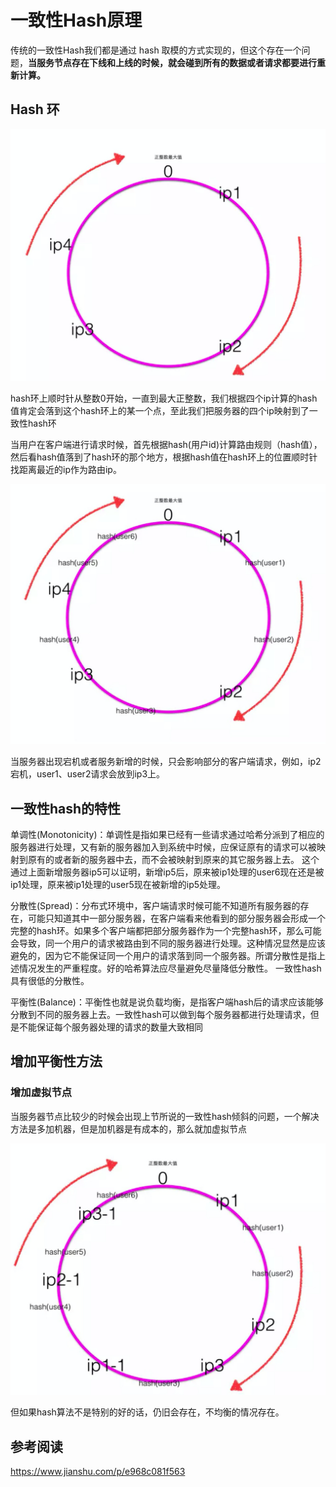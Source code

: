 # 一致性Hash原理

传统的一致性Hash我们都是通过 hash 取模的方式实现的，但这个存在一个问题，**当服务节点存在下线和上线的时候，就会碰到所有的数据或者请求都要进行重新计算。**

## Hash 环

![image-20200513145908921](assets/image-20200513145908921.png)

hash环上顺时针从整数0开始，一直到最大正整数，我们根据四个ip计算的hash值肯定会落到这个hash环上的某一个点，至此我们把服务器的四个ip映射到了一致性hash环

当用户在客户端进行请求时候，首先根据hash(用户id)计算路由规则（hash值），然后看hash值落到了hash环的那个地方，根据hash值在hash环上的位置顺时针找距离最近的ip作为路由ip。

![image-20200513150034547](assets/image-20200513150034547.png)

当服务器出现宕机或者服务新增的时候，只会影响部分的客户端请求，例如，ip2宕机，user1、user2请求会放到ip3上。

## 一致性hash的特性

单调性(Monotonicity)：单调性是指如果已经有一些请求通过哈希分派到了相应的服务器进行处理，又有新的服务器加入到系统中时候，应保证原有的请求可以被映射到原有的或者新的服务器中去，而不会被映射到原来的其它服务器上去。  这个通过上面新增服务器ip5可以证明，新增ip5后，原来被ip1处理的user6现在还是被ip1处理，原来被ip1处理的user5现在被新增的ip5处理。

分散性(Spread)：分布式环境中，客户端请求时候可能不知道所有服务器的存在，可能只知道其中一部分服务器，在客户端看来他看到的部分服务器会形成一个完整的hash环。如果多个客户端都把部分服务器作为一个完整hash环，那么可能会导致，同一个用户的请求被路由到不同的服务器进行处理。这种情况显然是应该避免的，因为它不能保证同一个用户的请求落到同一个服务器。所谓分散性是指上述情况发生的严重程度。好的哈希算法应尽量避免尽量降低分散性。 一致性hash具有很低的分散性。

平衡性(Balance)：平衡性也就是说负载均衡，是指客户端hash后的请求应该能够分散到不同的服务器上去。一致性hash可以做到每个服务器都进行处理请求，但是不能保证每个服务器处理的请求的数量大致相同

## 增加平衡性方法

### 增加虚拟节点

当服务器节点比较少的时候会出现上节所说的一致性hash倾斜的问题，一个解决方法是多加机器，但是加机器是有成本的，那么就加虚拟节点

![image-20200513150813480](assets/image-20200513150813480.png)

但如果hash算法不是特别的好的话，仍旧会存在，不均衡的情况存在。

## 参考阅读

https://www.jianshu.com/p/e968c081f563